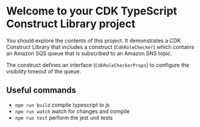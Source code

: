 # Welcome to your CDK TypeScript Construct Library project

You should explore the contents of this project. It demonstrates a CDK Construct Library that includes a construct (`CdkRoleChecker`)
which contains an Amazon SQS queue that is subscribed to an Amazon SNS topic.

The construct defines an interface (`CdkRoleCheckerProps`) to configure the visibility timeout of the queue.

## Useful commands

* `npm run build`   compile typescript to js
* `npm run watch`   watch for changes and compile
* `npm run test`    perform the jest unit tests
